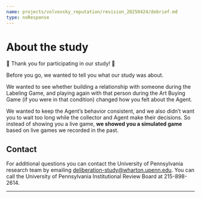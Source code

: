 ```yaml
---
name: projects/volvovsky_reputation/revision_20250424/debrief.md
type: noResponse
---
```


# About the study

🎉 Thank you for participating in our study! 🎉

Before you go, we wanted to tell you what our study was about.

We wanted to see whether building a relationship with someone during the Labeling Game, and playing again with that person during the Art Buying Game (if you were in that condition) changed how you felt about the Agent.

We wanted to keep the Agent’s behavior consistent, and we also didn’t want you to wait too long while the collector and Agent make their decisions. So instead of showing you a live game, **we showed you a simulated game** based on live games we recorded in the past.

## Contact

For additional questions you can contact the University of Pennsylvania research team by emailing deliberation-study@wharton.upenn.edu. You can call the University of Pennsylvania Institutional Review Board at 215-898-2614.

---
